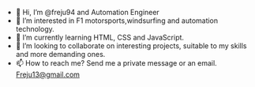 - 👋 Hi, I’m @freju94  and Automation Engineer
- 👀 I’m interested in F1 motorsports,windsurfing and automation technology.
- 🌱 I’m currently learning HTML, CSS and JavaScript.
- 💞️ I’m looking to collaborate on interesting projects, suitable to my skills and more demanding ones.
- 📫 How to reach me? Send me a private message or an email. Freju13@gmail.com

<!---
freju94/freju94 is a ✨ special ✨ repository because its `README.md` (this file) appears on your GitHub profile.
You can click the Preview link to take a look at your changes.
--->
